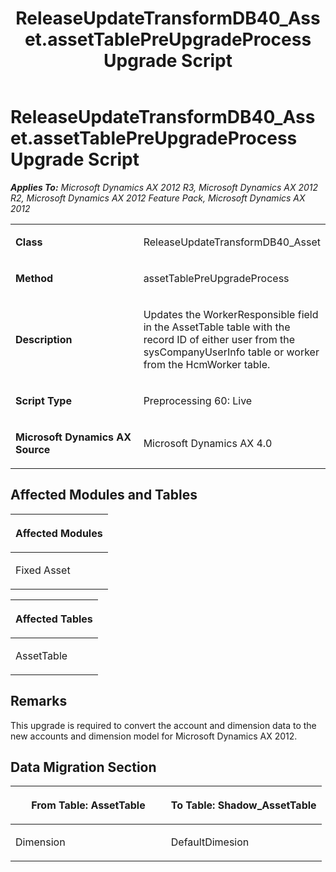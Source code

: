 ﻿---
title: ReleaseUpdateTransformDB40_Asset.assetTablePreUpgradeProcess Upgrade Script
TOCTitle: ReleaseUpdateTransformDB40_Asset.assetTablePreUpgradeProcess Upgrade Script
ms:assetid: 4601b6ae-e3e5-6d79-d5ef-69239ca1bebd
ms:mtpsurl: https://msdn.microsoft.com/en-us/library/JJ718949(v=AX.60)
ms:contentKeyID: 49707983
ms.date: 05/18/2015
mtps_version: v=AX.60
---

# ReleaseUpdateTransformDB40\_Asset.assetTablePreUpgradeProcess Upgrade Script 


_**Applies To:** Microsoft Dynamics AX 2012 R3, Microsoft Dynamics AX 2012 R2, Microsoft Dynamics AX 2012 Feature Pack, Microsoft Dynamics AX 2012_

<table>
<colgroup>
<col style="width: 50%" />
<col style="width: 50%" />
</colgroup>
<tbody>
<tr class="odd">
<td><p><strong>Class</strong></p></td>
<td><p>ReleaseUpdateTransformDB40_Asset</p></td>
</tr>
<tr class="even">
<td><p><strong>Method</strong></p></td>
<td><p>assetTablePreUpgradeProcess</p></td>
</tr>
<tr class="odd">
<td><p><strong>Description</strong></p></td>
<td><p>Updates the WorkerResponsible field in the AssetTable table with the record ID of either user from the sysCompanyUserInfo table or worker from the HcmWorker table.</p></td>
</tr>
<tr class="even">
<td><p><strong>Script Type</strong></p></td>
<td><p>Preprocessing 60: Live</p></td>
</tr>
<tr class="odd">
<td><p><strong>Microsoft Dynamics AX Source</strong></p></td>
<td><p>Microsoft Dynamics AX 4.0</p></td>
</tr>
</tbody>
</table>


## Affected Modules and Tables

<table>
<colgroup>
<col style="width: 100%" />
</colgroup>
<thead>
<tr class="header">
<th><p>Affected Modules</p></th>
</tr>
</thead>
<tbody>
<tr class="odd">
<td><p>Fixed Asset</p></td>
</tr>
</tbody>
</table>


<table>
<colgroup>
<col style="width: 100%" />
</colgroup>
<thead>
<tr class="header">
<th><p>Affected Tables</p></th>
</tr>
</thead>
<tbody>
<tr class="odd">
<td><p>AssetTable</p></td>
</tr>
</tbody>
</table>


## Remarks

This upgrade is required to convert the account and dimension data to the new accounts and dimension model for Microsoft Dynamics AX 2012.

## Data Migration Section

<table>
<colgroup>
<col style="width: 50%" />
<col style="width: 50%" />
</colgroup>
<thead>
<tr class="header">
<th><p>From Table: AssetTable</p></th>
<th><p>To Table: Shadow_AssetTable</p></th>
</tr>
</thead>
<tbody>
<tr class="odd">
<td><p>Dimension</p></td>
<td><p>DefaultDimesion</p></td>
</tr>
</tbody>
</table>

  


